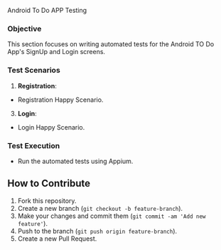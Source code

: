 Android To Do APP Testing

### Objective

This section focuses on writing automated tests for the Android TO Do App's SignUp and Login screens.

### Test Scenarios

1. **Registration**:
  - Registration Happy Scenario.
   
3. **Login**:
  - Login Happy Scenario.

### Test Execution
   - Run the automated tests using Appium.

## How to Contribute

1. Fork this repository.
2. Create a new branch (`git checkout -b feature-branch`).
3. Make your changes and commit them (`git commit -am 'Add new feature'`).
4. Push to the branch (`git push origin feature-branch`).
5. Create a new Pull Request.


